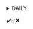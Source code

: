<details>

  <summary>DAILY</summary>

| Project                                       | Wallet              | Notes     |
| :--------                                     | :--------           | :-------- |
[Elys](https://testnet.elys.network/faucet)     | FFox Keplr Elys-4   | 
[Parcl](app.parcl.com)      
[Pulsara]
[Yaka]
[kinetics kava]
|                                               |                     | 
  
</details>

✔️✅❌

